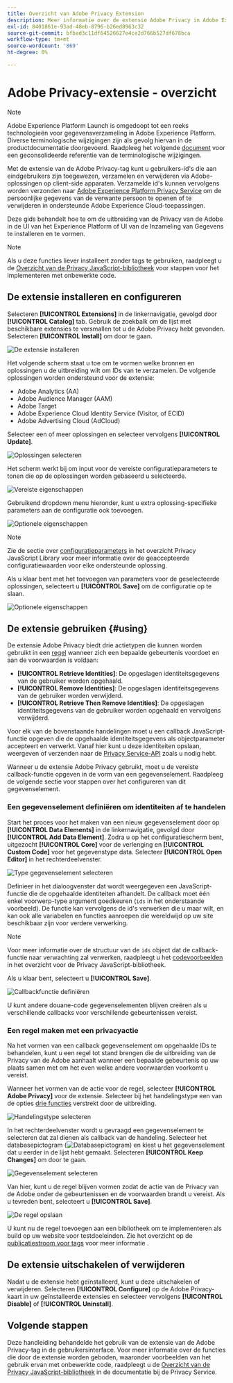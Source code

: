 ```yaml
---
title: Overzicht van Adobe Privacy Extension
description: Meer informatie over de extensie Adobe Privacy in Adobe Experience Platform.
exl-id: 8401861e-93ad-48eb-8796-b26ed8963c32
source-git-commit: bfbad3c11df64526627e4ce2d766b527df678bca
workflow-type: tm+mt
source-wordcount: '869'
ht-degree: 0%

---
```


# Adobe Privacy-extensie - overzicht

>[!NOTE]
>
>Adobe Experience Platform Launch is omgedoopt tot een reeks technologieën voor gegevensverzameling in Adobe Experience Platform. Diverse terminologische wijzigingen zijn als gevolg hiervan in de productdocumentatie doorgevoerd. Raadpleeg het volgende [document](../../../term-updates.md) voor een geconsolideerde referentie van de terminologische wijzigingen.

Met de extensie van de Adobe Privacy-tag kunt u gebruikers-id&#39;s die aan eindgebruikers zijn toegewezen, verzamelen en verwijderen via Adobe-oplossingen op client-side apparaten. Verzamelde id&#39;s kunnen vervolgens worden verzonden naar [Adobe Experience Platform Privacy Service](../../../../privacy-service/home.md) om de persoonlijke gegevens van de verwante persoon te openen of te verwijderen in ondersteunde Adobe Experience Cloud-toepassingen.

Deze gids behandelt hoe te om de uitbreiding van de Privacy van de Adobe in de UI van het Experience Platform of UI van de Inzameling van Gegevens te installeren en te vormen.

>[!NOTE]
>
>Als u deze functies liever installeert zonder tags te gebruiken, raadpleegt u de [Overzicht van de Privacy JavaScript-bibliotheek](../../../../privacy-service/js-library.md) voor stappen voor het implementeren met onbewerkte code.

## De extensie installeren en configureren

Selecteren **[!UICONTROL Extensions]** in de linkernavigatie, gevolgd door **[!UICONTROL Catalog]** tab. Gebruik de zoekbalk om de lijst met beschikbare extensies te versmallen tot u de Adobe Privacy hebt gevonden. Selecteren **[!UICONTROL Install]** om door te gaan.

![De extensie installeren](../../../images/extensions/client/privacy/install.png)

Het volgende scherm staat u toe om te vormen welke bronnen en oplossingen u de uitbreiding wilt om IDs van te verzamelen. De volgende oplossingen worden ondersteund voor de extensie:

* Adobe Analytics (AA)
* Adobe Audience Manager (AAM)
* Adobe Target
* Adobe Experience Cloud Identity Service (Visitor, of ECID)
* Adobe Advertising Cloud (AdCloud)

Selecteer een of meer oplossingen en selecteer vervolgens **[!UICONTROL Update]**.

![Oplossingen selecteren](../../../images/extensions/client/privacy/select-solutions.png)

Het scherm werkt bij om input voor de vereiste configuratieparameters te tonen die op de oplossingen worden gebaseerd u selecteerde.

![Vereiste eigenschappen](../../../images/extensions/client/privacy/required-properties.png)

Gebruikend dropdown menu hieronder, kunt u extra oplossing-specifieke parameters aan de configuratie ook toevoegen.

![Optionele eigenschappen](../../../images/extensions/client/privacy/optional-properties.png)

>[!NOTE]
>
>Zie de sectie over [configuratieparameters](../../../../privacy-service/js-library.md#config-params) in het overzicht Privacy JavaScript Library voor meer informatie over de geaccepteerde configuratiewaarden voor elke ondersteunde oplossing.

Als u klaar bent met het toevoegen van parameters voor de geselecteerde oplossingen, selecteert u **[!UICONTROL Save]** om de configuratie op te slaan.

![Optionele eigenschappen](../../../images/extensions/client/privacy/save-config.png)

## De extensie gebruiken {#using}

De extensie Adobe Privacy biedt drie actietypen die kunnen worden gebruikt in een [regel](../../../ui/managing-resources/rules.md) wanneer zich een bepaalde gebeurtenis voordoet en aan de voorwaarden is voldaan:

* **[!UICONTROL Retrieve Identities]**: De opgeslagen identiteitsgegevens van de gebruiker worden opgehaald.
* **[!UICONTROL Remove Identities]**: De opgeslagen identiteitsgegevens van de gebruiker worden verwijderd.
* **[!UICONTROL Retrieve Then Remove Identities]**: De opgeslagen identiteitsgegevens van de gebruiker worden opgehaald en vervolgens verwijderd.

Voor elk van de bovenstaande handelingen moet u een callback JavaScript-functie opgeven die de opgehaalde identiteitsgegevens als objectparameter accepteert en verwerkt. Vanaf hier kunt u deze identiteiten opslaan, weergeven of verzenden naar de [Privacy Service-API](../../../../privacy-service/api/overview.md) zoals u nodig hebt.

Wanneer u de extensie Adobe Privacy gebruikt, moet u de vereiste callback-functie opgeven in de vorm van een gegevenselement. Raadpleeg de volgende sectie voor stappen over het configureren van dit gegevenselement.

### Een gegevenselement definiëren om identiteiten af te handelen

Start het proces voor het maken van een nieuw gegevenselement door op **[!UICONTROL Data Elements]** in de linkernavigatie, gevolgd door **[!UICONTROL Add Data Element]**. Zodra u op het configuratiescherm bent, uitgezocht **[!UICONTROL Core]** voor de verlenging en **[!UICONTROL Custom Code]** voor het gegevenstype data. Selecteer **[!UICONTROL Open Editor]** in het rechterdeelvenster.

![Type gegevenselement selecteren](../../../images/extensions/client/privacy/data-element-type.png)

Definieer in het dialoogvenster dat wordt weergegeven een JavaScript-functie die de opgehaalde identiteiten afhandelt. De callback moet één enkel voorwerp-type argument goedkeuren (`ids` in het onderstaande voorbeeld). De functie kan vervolgens de id&#39;s verwerken die u maar wilt, en kan ook alle variabelen en functies aanroepen die wereldwijd op uw site beschikbaar zijn voor verdere verwerking.

>[!NOTE]
>
>Voor meer informatie over de structuur van de `ids` object dat de callback-functie naar verwachting zal verwerken, raadpleegt u het [codevoorbeelden](../../../../privacy-service/js-library.md#samples) in het overzicht voor de Privacy JavaScript-bibliotheek.

Als u klaar bent, selecteert u **[!UICONTROL Save]**.

![Callbackfunctie definiëren](../../../images/extensions/client/privacy/define-custom-code.png)

U kunt andere douane-code gegevenselementen blijven creëren als u verschillende callbacks voor verschillende gebeurtenissen vereist.

### Een regel maken met een privacyactie

Na het vormen van een callback gegevenselement om opgehaalde IDs te behandelen, kunt u een regel tot stand brengen die de uitbreiding van de Privacy van de Adobe aanhaalt wanneer een bepaalde gebeurtenis op uw plaats samen met om het even welke andere voorwaarden voorkomt u vereist.

Wanneer het vormen van de actie voor de regel, selecteer **[!UICONTROL Adobe Privacy]** voor de extensie. Selecteer bij het handelingstype een van de opties [drie functies](#using) verstrekt door de uitbreiding.

![Handelingstype selecteren](../../../images/extensions/client/privacy/action-type.png)

In het rechterdeelvenster wordt u gevraagd een gegevenselement te selecteren dat zal dienen als callback van de handeling. Selecteer het databasepictogram (![Databasepictogram](../../../images/extensions/client/privacy/database.png)) en kiest u het gegevenselement dat u eerder in de lijst hebt gemaakt. Selecteren **[!UICONTROL Keep Changes]** om door te gaan.

![Gegevenselement selecteren](../../../images/extensions/client/privacy/add-data-element.png)

Van hier, kunt u de regel blijven vormen zodat de actie van de Privacy van de Adobe onder de gebeurtenissen en de voorwaarden brandt u vereist. Als u tevreden bent, selecteert u **[!UICONTROL Save]**.

![De regel opslaan](../../../images/extensions/client/privacy/save-rule.png)

U kunt nu de regel toevoegen aan een bibliotheek om te implementeren als build op uw website voor testdoeleinden. Zie het overzicht op de [publicatiestroom voor tags](../../../ui/publishing/overview.md) voor meer informatie .

## De extensie uitschakelen of verwijderen

Nadat u de extensie hebt geïnstalleerd, kunt u deze uitschakelen of verwijderen. Selecteren **[!UICONTROL Configure]** op de Adobe Privacy-kaart in uw geïnstalleerde extensies en selecteer vervolgens **[!UICONTROL Disable]** of **[!UICONTROL Uninstall]**.

## Volgende stappen

Deze handleiding behandelde het gebruik van de extensie van de Adobe Privacy-tag in de gebruikersinterface. Voor meer informatie over de functies die door de extensie worden geboden, waaronder voorbeelden van het gebruik ervan met onbewerkte code, raadpleegt u de [Overzicht van de Privacy JavaScript-bibliotheek](../../../../privacy-service/js-library.md) in de documentatie bij de Privacy Service.
